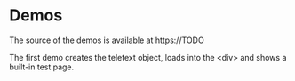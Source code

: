 # Demos

The source of the demos is available at https://TODO

The first demo creates the teletext object, loads into the &lt;div&gt; and shows a built-in test page.

<div id="screen"></div>

<script setup>
import { onMounted } from 'vue';
import { Teletext } from '@techandsoftware/teletext';

function demo() {
  const t = Teletext();
    // defaults to Level 1
    t.addTo('#screen');
    t.showTestPage('ENGINEERING');
}

onMounted(demo);
</script>